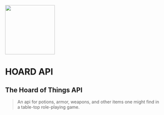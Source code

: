 <img src="https://cdn.rawgit.com/punkty/hoardapi/master/hoardapi/static/hoardAPIicon_animated.svg" width="160px" />

# HOARD API

## The Hoard of Things API
>An api for potions, armor, weapons, and other items one might find in a table-top role-playing game.